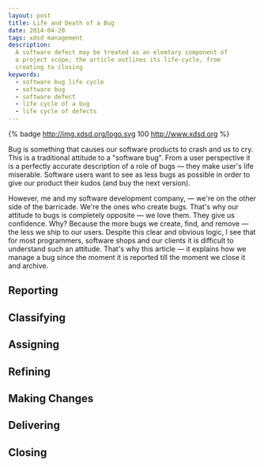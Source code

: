 ```yaml
---
layout: post
title: Life and Death of a Bug
date: 2014-04-20
tags: xdsd management
description:
  A software defect may be treated as an elemtary component of
  a project scope; the article outlines its life-cycle, from
  creating to closing
keywords:
  - software bug life cycle
  - software bug
  - software defect
  - life cycle of a bug
  - life cycle of defects
---
```


{% badge http://img.xdsd.org/logo.svg 100 http://www.xdsd.org %}

Bug is something that causes our software products to crash and us to cry.
This is a traditional attitude to a "software bug". From a user perspective
it is a perfectly accurate description of a role of bugs &mdash; they make
user's life miserable. Software users want to see as less bugs as possible
in order to give our product their kudos (and buy the next version).

However, me and my software development company, &mdash; we're on the other side
of the barricade. We're the ones who create bugs. That's why our attitude
to bugs is completely opposite &mdash; we love them. They give us confidence.
Why? Because the more bugs we create, find, and remove &mdash; the less we ship to our users.
Despite this clear and obvious logic, I see that for most programmers,
software shops and our clients it is difficult to understand such an attitude.
That's why this article &mdash; it explains how we manage a bug since the
moment it is reported till the moment we close it and archive.

<!--more-->

## Reporting

## Classifying

## Assigning

## Refining

## Making Changes

## Delivering

## Closing
